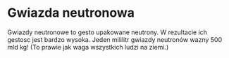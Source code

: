 # Gwiazda neutronowa

Gwiazdy neutronowe to gesto upakowane neutrony. W rezultacie ich gestosc jest
bardzo wysoka. Jeden mililitr gwiazdy neutronów wazny 500 mld kg! (To prawie jak
waga wszystkich ludzi na ziemi.)
